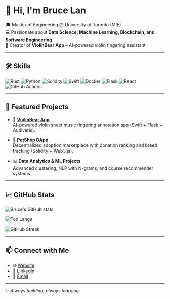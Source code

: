 # 👋 Hi, I'm Bruce Lan  

🎓 Master of Engineering @ University of Toronto (MIE)  
💻 Passionate about **Data Science, Machine Learning, Blockchain, and Software Engineering**  
🎻 Creator of **ViolinBear App** – AI-powered violin fingering assistant  

---

## 🛠️ Skills

![Rust](https://img.shields.io/badge/Rust-000000?style=for-the-badge&logo=rust&logoColor=white)
![Python](https://img.shields.io/badge/Python-3776AB?style=for-the-badge&logo=python&logoColor=white)
![Solidity](https://img.shields.io/badge/Solidity-363636?style=for-the-badge&logo=solidity&logoColor=white)
![Swift](https://img.shields.io/badge/Swift-FA7343?style=for-the-badge&logo=swift&logoColor=white)
![Docker](https://img.shields.io/badge/Docker-2496ED?style=for-the-badge&logo=docker&logoColor=white)
![Flask](https://img.shields.io/badge/Flask-000000?style=for-the-badge&logo=flask&logoColor=white)
![React](https://img.shields.io/badge/React-20232A?style=for-the-badge&logo=react&logoColor=61DAFB)
![GitHub Actions](https://img.shields.io/badge/GitHub_Actions-2088FF?style=for-the-badge&logo=github-actions&logoColor=white)

---

## 📂 Featured Projects  

- 🎻 [**ViolinBear App**](https://github.com/yourusername/ViolinBear)  
  AI-powered violin sheet music fingering annotation app (Swift + Flask + Audiveris).  

- 🐶 [**PetShop DApp**](https://github.com/yourusername/PetShop)  
  Decentralized adoption marketplace with donation ranking and breed tracking (Solidity + Web3.js).  

- 📊 **Data Analytics & ML Projects**  
  Advanced clustering, NLP with N-grams, and course recommender systems.  

---

## 📈 GitHub Stats  

![Bruce's GitHub stats](https://github-readme-stats.vercel.app/api?username=yourusername&show_icons=true&theme=radical)  

![Top Langs](https://github-readme-stats.vercel.app/api/top-langs/?username=yourusername&layout=compact&theme=radical)  

![GitHub Streak](https://github-readme-streak-stats.herokuapp.com/?user=yourusername&theme=radical)

---

## 📫 Connect with Me  

- 🌐 [Website](https://yourwebsite.com)  
- 💼 [LinkedIn](https://www.linkedin.com/in/yourlinkedin)  
- 📧 [Email](mailto:yourname@email.com)  

---
✨ *Always building, always learning.*  
